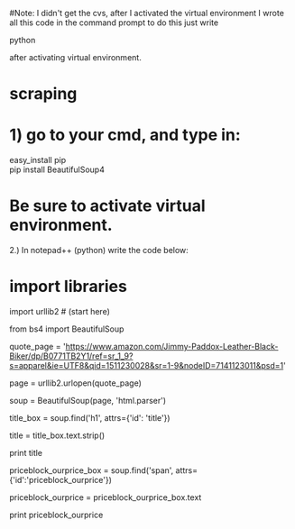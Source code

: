 #Note: I didn't get the cvs, after I activated the virtual environment I wrote all this code in the command prompt 
to do this just write

python

after activating virtual environment.

# scraping
# 1) go to your cmd, and type in:
easy_install pip  
pip install BeautifulSoup4

# Be sure to activate virtual environment.

2.) In notepad++ (python) write the code below:

# import libraries
import urllib2  # (start here)

from bs4 import BeautifulSoup

quote_page = 'https://www.amazon.com/Jimmy-Paddox-Leather-Black-Biker/dp/B0771TB2Y1/ref=sr_1_9?s=apparel&ie=UTF8&qid=1511230028&sr=1-9&nodeID=7141123011&psd=1'

page = urllib2.urlopen(quote_page)

soup = BeautifulSoup(page, 'html.parser')

title_box = soup.find('h1', attrs={'id': 'title'}) 

title = title_box.text.strip()

print title

priceblock_ourprice_box = soup.find('span', attrs={'id':'priceblock_ourprice'})

priceblock_ourprice = priceblock_ourprice_box.text

print priceblock_ourprice


